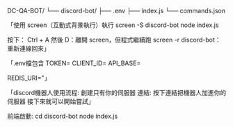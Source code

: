DC-QA-BOT/
└── discord-bot/
    ├── .env
    ├── index.js
    └── commands.json

「使用 screen（互動式背景執行）執行
screen -S discord-bot
node index.js

按下：
Ctrl + A 然後 D：離開 screen，但程式繼續跑
screen -r discord-bot：重新連線回來」

「.env檔包含
TOKEN=
CLIENT_ID=
API_BASE=

REDIS_URI="」

「discord機器人使用流程:
創建只有你的伺服器
連結:
按下連結把機器人加進你的伺服器
接下來就可以開始嘗試」

前端啟動: cd discord-bot
node index.js

